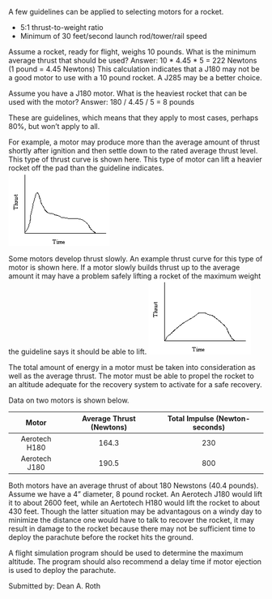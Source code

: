 A few guidelines can be applied to selecting motors for a rocket.

- 5:1 thrust-to-weight ratio
- Minimum of 30 feet/second launch rod/tower/rail speed

Assume a rocket, ready for flight, weighs 10 pounds. What is the minimum average thrust that should be used? Answer: 10 \* 4.45 \* 5 = 222 Newtons (1 pound = 4.45 Newtons) This calculation indicates that a J180 may not be a good motor to use with a 10 pound rocket. A J285 may be a better choice.

Assume you have a J180 motor. What is the heaviest rocket that can be used with the motor? Answer: 180 / 4.45 / 5 = 8 pounds

These are guidelines, which means that they apply to most cases, perhaps 80%, but won’t apply to all.

For example, a motor may produce more than the average amount of thrust shortly after ignition and then settle down to the rated average thrust level. This type of thrust curve is shown here. This type of motor can lift a heavier rocket off the pad than the guideline indicates.
![](/images/propulsion_curve1.gif)

Some motors develop thrust slowly. An example thrust curve for this type of motor is shown here. If a motor slowly builds thrust up to the average amount it may have a problem safely lifting a rocket of the maximum weight the guideline says it should be able to lift.
![](/images/propulsion_curve2.gif)

The total amount of energy in a motor must be taken into consideration as well as the average thrust. The motor must be able to propel the rocket to an altitude adequate for the recovery system to activate for a safe recovery.

Data on two motors is shown below.

|     Motor     | Average Thrust (Newtons) | Total Impulse (Newton-seconds) |
|:-------------:|:------------------------:|:------------------------------:|
| Aerotech H180 | 164.3                    | 230                            |
| Aerotech J180 | 190.5                    | 800                            |

Both motors have an average thrust of about 180 Newstons (40.4 pounds). Assume we have a 4” diameter, 8 pound rocket. An Aerotech J180 would lift it to about 2600 feet, while an Aertotech H180 would lift the rocket to about 430 feet. Though the latter situation may be advantagous on a windy day to minimize the distance one would have to talk to recover the rocket, it may result in damage to the rocket because there may not be sufficient time to deploy the parachute before the rocket hits the ground.

A flight simulation program should be used to determine the maximum altitude. The program should also recommend a delay time if motor ejection is used to deploy the parachute.

Submitted by: Dean A. Roth

